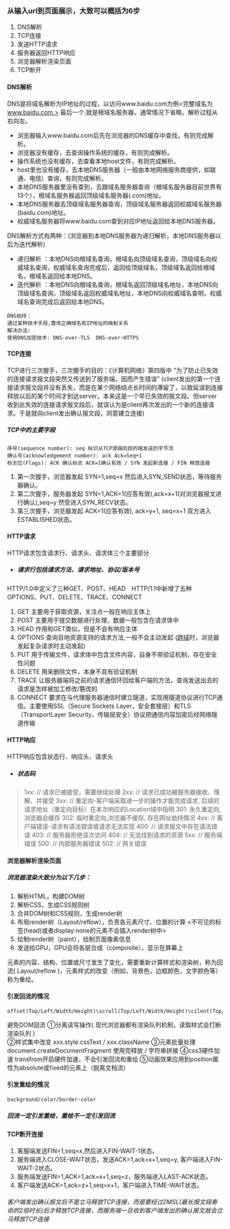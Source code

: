 ### 从输入url到页面展示，大致可以概括为6步
1. DNS解析
2. TCP连接
3. 发送HTTP请求
4. 服务器返回HTTP响应
5. 浏览器解析渲染页面
6. TCP断开

#### DNS解析
DNS是将域名解析为IP地址的过程，以访问www.baidu.com为例<完整域名为 www.baidu.com.> 最后一个.就是根域名服务器，通常情况下省略，解析过程从右向左。

- 浏览器输入www.baidu.com后先在浏览器的DNS缓存中查找，有则完成解析。
- 浏览器没有缓存，去查询操作系统的缓存，有则完成解析。
- 操作系统也没有缓存，去查看本地host文件，有则完成解析。
- host里也没有缓存，去本地DNS服务器（一般由本地网络服务商提供，如联通、电信）查询，有则完成解析。
- 本地DNS服务器里没有查到，去跟域名服务器查询（根域名服务器目前世界有13个），根域名服务器返回顶级域名服务器(.com)地址。
- 本地DNS服务器去顶级域名服务器查询，顶级域名服务器返回权威域名服务器(baidu.com)地址。
- 权威域名服务器将www.baidu.com查到对应IP地址返回给本地DNS服务器。

DNS解析方式有两种：(浏览器到本地DNS服务器为递归解析，本地DNS服务器以后为迭代解析)
- 递归解析 ：本地DNS向根域名查询，根域名向顶级域名查询，顶级域名向权威域名查询，权威域名查询完成后，返回给顶级域名，顶级域名返回给根域名，根域名返回给本地DNS。
- 迭代解析 ：本地DNS向根域名查询，根域名返回顶级域名地址，本地DNS向顶级域名查询，顶级域名返回权威域名地址，本地DNS向权威域名查明，权威域名查询完成后返回给本地DNS。

```
DNS劫持：
通过某种技术手段,篡改正确域名和IP地址的映射关系
解决办法:
使用DNS加密技术: DNS-over-TLS  DNS-over-HTTPS
```

#### TCP连接
TCP进行三次握手，三次握手的目的：《计算机网络》第四版中 “为了防止已失效的连接请求报文段突然又传送到了服务端，因而产生错误”
(client发出的第一个连接请求报文段并没有丢失，而是在某个网络结点长时间的滞留了，以致延误到连接释放以后的某个时间才到达server。本来这是一个早已失效的报文段。但server收到此失效的连接请求报文段后，就误认为是client再次发出的一个新的连接请求。于是就向client发出确认报文段，同意建立连接)
##### TCP中的主要字段
```
序号(sequence number): seq 标识从TCP源端向目的端发送的字节流
确认号(acknowledgement number): ack Ack=Seq+1
标志位(Flags): ACK 确认标志 ACK=1确认有效 / SYN 发起新连接 / FIN 释放连接  
```
1. 第一次握手，浏览器发起 SYN=1,seq=x 然后进入SYN_SEND状态，等待服务器确认。
2. 第二次握手，服务器发起 SYN=1,ACK=1(应答有效),ack=x+1(对浏览器报文进行确认),seq=y 然受进入SYN_RECV状态。
3. 第三次握手，浏览器发起 ACK=1(应答有效), ack=y+1, seq=x+1 双方进入ESTABLISHED状态。

#### HTTP请求
HTTP请求包含请求行、请求头、请求体三个主要部分
- ##### 请求行包括请求方法、请求地址、协议/版本号
HTTP/1.0中定义了三种GET、POST、HEAD　HTTP/1.1中新增了五种OPTIONS、PUT、DELETE、TRACE、CONNECT
1. GET 主要用于获取资源，关注点一般在响应主体上
2. POST 主要用于提交数据进行处理，数据一般包含在请求体中
3. HEAD 作用和GET类似，但是不会有响应主体
4. OPTIONS 查询目地资源支持的请求方法,一般不会主动发起 ([跨域](https://github.com/Mrshihe/blog/blob/master/markdown/js/跨域及其解决方案.md)时，浏览器发起复杂请求时主动发起)
5. PUT 用于传输文件，请求体中包含文件内容，自身不带验证机制，存在安全性问题
6. DELETE 用来删除文件，本身不具有验证机制
7. TRACE 让服务器端将之前的请求通信环回给客户端的方法，查询发送出去的请求是怎样被加工修改/篡改的
8. CONNECT 要求在与代理服务器通信时建立隧道，实现用隧道协议进行TCP通信。主要使用SSL（Secure Sockets Layer，安全套接层）和TLS（TransportLayer Security，传输层安全）协议把通信内容加密后经网络隧道传输

#### HTTP响应
HTTP响应包含状态行、响应头、请求头
- ##### 状态码
> 1xx: // 请求已被接受，需要继续处理
> 2xx: // 请求已成功被服务器接收、理解、并接受
> 3xx: // 重定向-客户端采取进一步的操作才能完成请求, 后续的请求地址（重定向目标）在本次响应的Location域中指明
>   301: 永久重定向,浏览器会缓存
>   302: 临时重定向,浏览器不缓存, 存在网址劫持情况
> 4xx: // 客户端错误-请求有语法错误或请求无法实现
>   400: // 请求报文中存在语法错误
>   403: // 服务器拒绝该次访问
>   404: // 无法找到请求的资源
> 5xx: // 服务端错误
>   500: // 内部服务器错误
>   502: // 网关错误

#### 浏览器解析渲染页面
##### 浏览器渲染大致分为以下几步：
1. 解析HTML，构建DOM树
2. 解析CSS，生成CSS规则树
3. 合并DOM树和CSS规则，生成render树
4. 布局render树（Layout/reflow），负责各元素尺寸、位置的计算 <不可见的标签(head)或者display:none的元素不会插入render树中>
5. 绘制render树（paint），绘制页面像素信息
6. 发送给GPU，GPU会将各层合成（composite），显示在屏幕上

元素的内容、结构、位置或尺寸发生了变化，需要重新计算样式和渲染树，称为回流( Layout/reflow )，元素样式的改变（例如，背景色，边框颜色，文字颜色等）称为重绘。
#### 引发回流的情况
```
offset(Top/Left/Width/Height)\scroll(Top/Left/Width/Height)\cilent(Top/Left/Width/Height)\width,heigh\getComputedStyle()
```
避免DOM回流
①分离读写操作( 现代浏览器都有渲染队列机制，读取样式会打断渲染队列 )  
②样式集中改变  xxx.style.cssText / xxx.className
③元素批量处理  document.createDocumentFragment 使用完释放 / 字符串拼接
④css3硬件加速  transfrom开启硬件加速，不会引发回流和重绘
⑤动画效果应用到position属性为absolute或fixed的元素上（脱离文档流）
#### 引发重绘的情况
```
background/color/border-color
```
##### 回流一定引发重绘，重绘不一定引发回流

#### TCP断开连接
1. 客服端发送FIN=1,seq=x,然后进入FIN-WAIT-1状态。
2. 服务端进入CLOSE-WAIT状态，发送ACK=1,ack=x+1,seq=y, 客户端进入FIN-WAIT-2状态。
3. 服务端发送FIN=1,ACK=1,ack=x+1,seq=z，服务端进入LAST-ACK状态。
4. 客户端发送ACK=1,ack=z+1,seq=x+1，客户端进入TIME-WAIT状态。

###### 客户端发出确认报文后不是立马释放TCP连接，而是要经过2MSL(最长报文段寿命的2倍时长)后才释放TCP连接，而服务端一旦收到客户端发出的确认报文就会立马释放TCP连接
